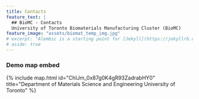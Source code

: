 ```yaml
---
title: Contacts
feature_text: |
  ## BioMC - Contacts
  University of Toronto Biomaterials Manufacturing Cluster (BioMC)
feature_image: "assets/biomat_temp_img.jpg"
# excerpt: "Alembic is a starting point for [Jekyll](https://jekyllrb.com/) projects. Rather than starting from scratch, this boilerplate is designed to get the ball rolling immediately. Install it, configure it, tweak it, push it."
# aside: true
---
```


### Demo map embed

{% include map.html id="ChIJm_0x87g0K4gR93ZadrabHY0" title="Department of Materials Science and Engineering University of Toronto" %}



<!-- ## Button include

{% include button.html text="A button" link="https://david.darn.es" %}

{% include button.html text="A button with icon" link="https://twitter.com/daviddarnes" icon="twitter" %}

``` html
{% raw %}{% include button.html text="A button" link="https://david.darn.es" %}
{% include button.html text="A button with icon" link="https://twitter.com/daviddarnes" icon="twitter" %}{% endraw %}
```

## Icon include

{% include icon.html id="email" title="email" %} [{% include icon.html id="linkedin" title="linkedin" %}](https://www.linkedin.com/in/daviddarnes) -->


